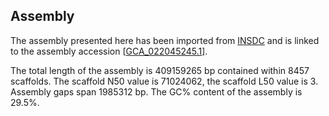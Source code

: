**Assembly**
--------

The assembly presented here has been imported from [INSDC](http://www.insdc.org) and is linked to the assembly accession [[GCA\_022045245.1](http://www.ebi.ac.uk/ena/data/view/GCA_022045245.1)].

The total length of the assembly is 409159265 bp contained within 8457 scaffolds.
The scaffold N50 value is 71024062, the scaffold L50 value is 3.
Assembly gaps span 1985312 bp. The GC% content of the assembly is 29.5%.
